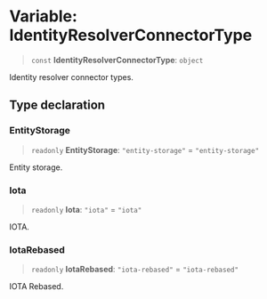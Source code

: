 # Variable: IdentityResolverConnectorType

> `const` **IdentityResolverConnectorType**: `object`

Identity resolver connector types.

## Type declaration

### EntityStorage

> `readonly` **EntityStorage**: `"entity-storage"` = `"entity-storage"`

Entity storage.

### Iota

> `readonly` **Iota**: `"iota"` = `"iota"`

IOTA.

### IotaRebased

> `readonly` **IotaRebased**: `"iota-rebased"` = `"iota-rebased"`

IOTA Rebased.
